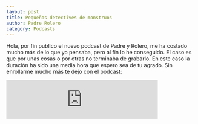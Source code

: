 ```yaml
---                                                                             
layout: post                                                                    
title: Pequeños detectives de monstruos                                                  
author: Padre Rolero                                                            
category: Podcasts                                                              
---
```

Hola, por fin publico el nuevo podcast de Padre y Rolero, me ha costado mucho más de lo que yo pensaba, pero al fin lo he conseguido. El caso es que por unas cosas o por otras no
terminaba de grabarlo. En este caso la duración ha sido una media hora que espero sea de tu agrado. Sin enrollarme mucho más te dejo con el podcast:

<iframe src="https://anchor.fm/padreyrolero/embed/episodes/Pequeos-detectives-de-monstruos-e31k0t" height="102px" width="400px" frameborder="0" scrolling="no"></iframe>